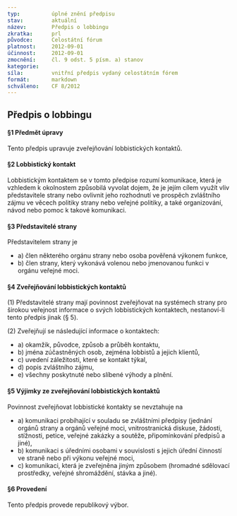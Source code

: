 ```yaml
---
typ:          úplné znění předpisu
stav:         aktuální
název:        Předpis o lobbingu
zkratka:      prl
původce:      Celostátní fórum
platnost:     2012-09-01
účinnost:     2012-09-01
zmocnění:     čl. 9 odst. 5 písm. a) stanov
kategorie:    
síla:         vnitřní předpis vydaný celostátním fórem
formát:       markdown
schváleno:    CF 8/2012
---
```


## Předpis o lobbingu

#### §1 Předmět úpravy

Tento předpis upravuje zveřejňování lobbistických kontaktů.

#### §2 Lobbistický kontakt

Lobbistickým kontaktem se v tomto předpise rozumí komunikace, která je vzhledem k okolnostem způsobilá vyvolat dojem, že je jejím cílem využít vliv představitele strany nebo ovlivnit jeho rozhodnutí ve prospěch zvláštního zájmu ve věcech politiky strany nebo veřejné politiky, a také organizování, návod nebo pomoc k takové komunikaci.

#### §3 Představitelé strany

Představitelem strany je

* a) člen některého orgánu strany nebo osoba pověřená výkonem funkce,
* b) člen strany, který vykonává volenou nebo jmenovanou funkci v orgánu veřejné moci.

#### §4 Zveřejňování lobbistických kontaktů

(1) Představitelé strany mají povinnost zveřejňovat na systémech strany pro širokou veřejnost informace o svých lobbistických kontaktech, nestanoví-li tento předpis jinak (§ 5).

(2) Zveřejňují se následující informace o kontaktech:

* a) okamžik, původce, způsob a průběh kontaktu,
* b) jména zúčastněných osob, zejména lobbistů a jejich klientů,
* c) uvedení záležitosti, které se kontakt týkal,
* d) popis zvláštního zájmu,
* e) všechny poskytnuté nebo slíbené výhody a plnění.

#### §5 Výjimky ze zveřejňování lobbistických kontaktů

Povinnost zveřejňovat lobbistické kontakty se nevztahuje na

* a) komunikaci probíhající v souladu se zvláštními předpisy (jednání orgánů strany a orgánů veřejné moci, vnitrostranická diskuse, žádosti, stížnosti, petice, veřejné zakázky a soutěže, připomínkování předpisů a jiné),
* b) komunikaci s úředními osobami v souvislosti s jejich úřední činností ve straně nebo při výkonu veřejné moci,
* c) komunikaci, která je zveřejněna jiným způsobem (hromadné sdělovací prostředky, veřejné shromáždění, stávka a jiné).

#### §6 Provedení

Tento předpis provede republikový výbor.
